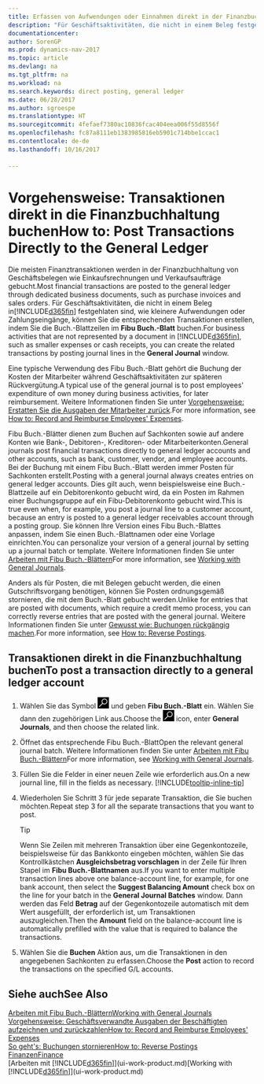 ```yaml
---
title: Erfassen von Aufwendungen oder Einnahmen direkt in der Finanzbuchhaltung
description: "Für Geschäftsaktivitäten, die nicht in einem Beleg festgehlaten sind, wie kleinere Aufwendungen oder Zahlungseingänge, können Sie die entsprechenden Transaktionen erstellen, indem Sie die Buch.-Blattzeilen im Fibu Buch.-Blatt buchen."
documentationcenter: 
author: SorenGP
ms.prod: dynamics-nav-2017
ms.topic: article
ms.devlang: na
ms.tgt_pltfrm: na
ms.workload: na
ms.search.keywords: direct posting, general ledger
ms.date: 06/28/2017
ms.author: sgroespe
ms.translationtype: HT
ms.sourcegitcommit: 4fefaef7380ac10836fcac404eea006f55d8556f
ms.openlocfilehash: fc87a8111eb1383985816eb5901c714bbe1ccac1
ms.contentlocale: de-de
ms.lasthandoff: 10/16/2017

---
```

# <a name="how-to-post-transactions-directly-to-the-general-ledger"></a><span data-ttu-id="82736-103">Vorgehensweise: Transaktionen direkt in die Finanzbuchhaltung buchen</span><span class="sxs-lookup"><span data-stu-id="82736-103">How to: Post Transactions Directly to the General Ledger</span></span>
<span data-ttu-id="82736-104">Die meisten Finanztransaktionen werden in der Finanzbuchhaltung von Geschäftsbelegen wie Einkaufsrechnungen und Verkaufsaufträge gebucht.</span><span class="sxs-lookup"><span data-stu-id="82736-104">Most financial transactions are posted to the general ledger through dedicated business documents, such as purchase invoices and sales orders.</span></span> <span data-ttu-id="82736-105">Für Geschäftsaktivitäten, die nicht in einem Beleg in[!INCLUDE[d365fin](includes/d365fin_md.md)] festgehlaten sind, wie kleinere Aufwendungen oder Zahlungseingänge, können Sie die entsprechenden Transaktionen erstellen, indem Sie die Buch.-Blattzeilen im **Fibu Buch.-Blatt** buchen.</span><span class="sxs-lookup"><span data-stu-id="82736-105">For business activities that are not represented by a document in [!INCLUDE[d365fin](includes/d365fin_md.md)], such as smaller expenses or cash receipts, you can create the related transactions by posting journal lines in the **General Journal** window.</span></span>

<span data-ttu-id="82736-106">Eine typische Verwendung des Fibu Buch.-Blatt gehört die Buchung der Kosten der Mitarbeiter während  Geschäftsaktivitäten zur späteren Rückvergütung.</span><span class="sxs-lookup"><span data-stu-id="82736-106">A typical use of the general journal is to post employees' expenditure of own money during business activities, for later reimbursement.</span></span> <span data-ttu-id="82736-107">Weitere Informationen finden Sie unter [Vorgehensweise: Erstatten Sie die Ausgaben der Mitarbeiter zurück](finance-how-record-reimburse-employee-expenses.md).</span><span class="sxs-lookup"><span data-stu-id="82736-107">For more information, see [How to: Record and Reimburse Employees' Expenses](finance-how-record-reimburse-employee-expenses.md).</span></span>

<span data-ttu-id="82736-108">Fibu Buch.-Blätter dienen zum Buchen auf Sachkonten sowie auf andere Konten wie Bank-, Debitoren-, Kreditoren- oder Mitarbeiterkonten.</span><span class="sxs-lookup"><span data-stu-id="82736-108">General journals post financial transactions directly to general ledger accounts and other accounts, such as bank, customer, vendor, and employee accounts.</span></span> <span data-ttu-id="82736-109">Bei der Buchung mit einem Fibu Buch.-Blatt werden immer Posten für Sachkonten erstellt.</span><span class="sxs-lookup"><span data-stu-id="82736-109">Posting with a general journal always creates entries on general ledger accounts.</span></span> <span data-ttu-id="82736-110">Dies gilt auch, wenn beispielsweise eine Buch.-Blattzeile auf ein Debitorenkonto gebucht wird, da ein Posten im Rahmen einer Buchungsgruppe auf ein Fibu-Debitorenkonto gebucht wird.</span><span class="sxs-lookup"><span data-stu-id="82736-110">This is true even when, for example, you post a journal line to a customer account, because an entry is posted to a general ledger receivables account through a posting group.</span></span> <span data-ttu-id="82736-111">Sie können Ihre Version eines Fibu Buch.-Blattes anpassen, indem Sie einen Buch.-Blattnamen oder eine Vorlage einrichten.</span><span class="sxs-lookup"><span data-stu-id="82736-111">You can personalize your version of a general journal by setting up a journal batch or template.</span></span> <span data-ttu-id="82736-112">Weitere Informationen finden Sie unter [Arbeiten mit Fibu Buch.-Blättern](ui-work-general-journals.md)</span><span class="sxs-lookup"><span data-stu-id="82736-112">For more information, see [Working with General Journals](ui-work-general-journals.md).</span></span>

<span data-ttu-id="82736-113">Anders als für Posten, die mit Belegen gebucht werden, die einen Gutschriftsvorgang benötigen, können Sie Posten ordnungsgemäß stornieren, die mit dem Buch.-Blatt gebucht werden.</span><span class="sxs-lookup"><span data-stu-id="82736-113">Unlike for entries that are posted with documents, which require a credit memo process, you can correctly reverse entries that are posted with the general journal.</span></span> <span data-ttu-id="82736-114">Weitere Informationen finden Sie unter [Gewusst wie: Buchungen rückgängig machen](finance-how-reverse-journal-posting.md).</span><span class="sxs-lookup"><span data-stu-id="82736-114">For more information, see [How to: Reverse Postings](finance-how-reverse-journal-posting.md).</span></span>

## <a name="to-post-a-transaction-directly-to-a-general-ledger-account"></a><span data-ttu-id="82736-115">Transaktionen direkt in die Finanzbuchhaltung buchen</span><span class="sxs-lookup"><span data-stu-id="82736-115">To post a transaction directly to a general ledger account</span></span>
1. <span data-ttu-id="82736-116">Wählen Sie das Symbol ![Nach Seite oder Bericht suchen](media/ui-search/search_small.png "Nach Seite oder Bericht suchen") und geben **Fibu Buch.-Blatt** ein. Wählen Sie dann den zugehörigen Link aus.</span><span class="sxs-lookup"><span data-stu-id="82736-116">Choose the ![Search for Page or Report](media/ui-search/search_small.png "Search for Page or Report icon") icon, enter **General Journals**, and then choose the related link.</span></span>
2. <span data-ttu-id="82736-117">Öffnet das entsprechende Fibu Buch.-Blatt</span><span class="sxs-lookup"><span data-stu-id="82736-117">Open the relevant general journal batch.</span></span> <span data-ttu-id="82736-118">Weitere Informationen finden Sie unter [Arbeiten mit Fibu Buch.-Blättern](ui-work-general-journals.md)</span><span class="sxs-lookup"><span data-stu-id="82736-118">For more information, see [Working with General Journals](ui-work-general-journals.md).</span></span>
3. <span data-ttu-id="82736-119">Füllen Sie die Felder in einer neuen Zeile wie erforderlich aus.</span><span class="sxs-lookup"><span data-stu-id="82736-119">On a new journal line, fill in the fields as necessary.</span></span> [!INCLUDE[tooltip-inline-tip](includes/tooltip-inline-tip_md.md)]    
4. <span data-ttu-id="82736-120">Wiederholen Sie Schritt 3 für jede separate Transaktion, die Sie buchen möchten.</span><span class="sxs-lookup"><span data-stu-id="82736-120">Repeat step 3 for all the separate transactions that you want to post.</span></span>

    > [!TIP]  
    > <span data-ttu-id="82736-121">Wenn Sie Zeilen mit mehreren Transaktion über eine Gegenkontozeile, beispielsweise für das Bankkonto eingeben möchten, wählen Sie das Kontrollkästchen **Ausgleichsbetrag vorschlagen** in der Zeile für Ihren Stapel im **Fibu Buch.-Blattnamen** aus.</span><span class="sxs-lookup"><span data-stu-id="82736-121">If you want to enter multiple transaction lines above one balance-account line, for example, for one bank account, then select the **Suggest Balancing Amount** check box on the line for your batch in the **General Journal Batches** window.</span></span> <span data-ttu-id="82736-122">Dann werden das Feld **Betrag** auf der Gegenkontozeile automatisch mit dem Wert ausgefüllt, der erforderlich ist, um Transaktionen auszugleichen.</span><span class="sxs-lookup"><span data-stu-id="82736-122">Then the **Amount** field on the balance-account line is automatically prefilled with the value that is required to balance the transactions.</span></span>
5. <span data-ttu-id="82736-123">Wählen Sie die **Buchen** Aktion aus, um die Transaktionen in den angegebenen Sachkonten zu erfassen.</span><span class="sxs-lookup"><span data-stu-id="82736-123">Choose the **Post** action to record the transactions on the specified G/L accounts.</span></span>

## <a name="see-also"></a><span data-ttu-id="82736-124">Siehe auch</span><span class="sxs-lookup"><span data-stu-id="82736-124">See Also</span></span>
[<span data-ttu-id="82736-125">Arbeiten mit Fibu Buch.-Blättern</span><span class="sxs-lookup"><span data-stu-id="82736-125">Working with General Journals</span></span>](ui-work-general-journals.md)  
[<span data-ttu-id="82736-126">Vorgehensweise: Geschäftsverwandte Ausgaben der Beschäftigten aufzeichnen und zurückzahlen</span><span class="sxs-lookup"><span data-stu-id="82736-126">How to: Record and Reimburse Employees' Expenses</span></span>](finance-how-record-reimburse-employee-expenses.md)  
[<span data-ttu-id="82736-127">So geht's: Buchungen stornieren</span><span class="sxs-lookup"><span data-stu-id="82736-127">How to: Reverse Postings</span></span>](finance-how-reverse-journal-posting.md)  
[<span data-ttu-id="82736-128">Finanzen</span><span class="sxs-lookup"><span data-stu-id="82736-128">Finance</span></span>](finance.md)  
<span data-ttu-id="82736-129">[Arbeiten mit [!INCLUDE[d365fin](includes/d365fin_md.md)]](ui-work-product.md)</span><span class="sxs-lookup"><span data-stu-id="82736-129">[Working with [!INCLUDE[d365fin](includes/d365fin_md.md)]](ui-work-product.md)</span></span>  

